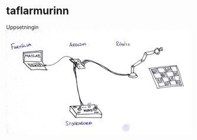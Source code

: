 # taflarmurinn
Uppsetningin
![Setup for taflarmur](https://github.com/arnargisla/taflarmurinn/blob/master/taflarmur-setup.jpg)

